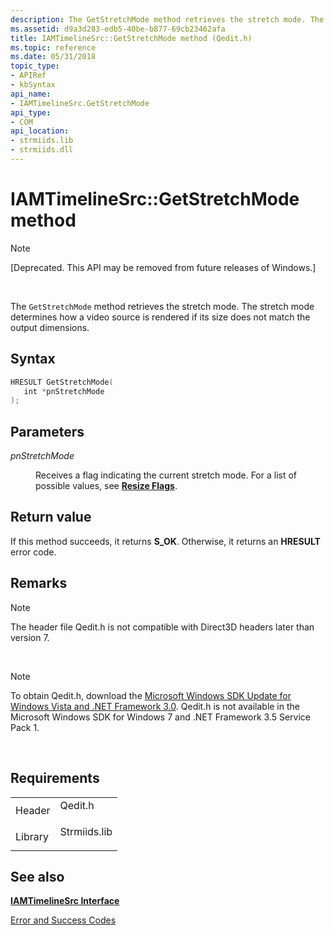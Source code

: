 ```yaml
---
description: The GetStretchMode method retrieves the stretch mode. The stretch mode determines how a video source is rendered if its size does not match the output dimensions.
ms.assetid: d9a3d283-edb5-40be-b877-69cb23462afa
title: IAMTimelineSrc::GetStretchMode method (Qedit.h)
ms.topic: reference
ms.date: 05/31/2018
topic_type: 
- APIRef
- kbSyntax
api_name: 
- IAMTimelineSrc.GetStretchMode
api_type: 
- COM
api_location: 
- strmiids.lib
- strmiids.dll
---
```


# IAMTimelineSrc::GetStretchMode method

> [!Note]  
> \[Deprecated. This API may be removed from future releases of Windows.\]

 

The `GetStretchMode` method retrieves the stretch mode. The stretch mode determines how a video source is rendered if its size does not match the output dimensions.

## Syntax


```C++
HRESULT GetStretchMode(
   int *pnStretchMode
);
```



## Parameters

<dl> <dt>

*pnStretchMode* 
</dt> <dd>

Receives a flag indicating the current stretch mode. For a list of possible values, see [**Resize Flags**](resize-flags.md).

</dd> </dl>

## Return value

If this method succeeds, it returns **S\_OK**. Otherwise, it returns an **HRESULT** error code.

## Remarks

> [!Note]  
> The header file Qedit.h is not compatible with Direct3D headers later than version 7.

 

> [!Note]  
> To obtain Qedit.h, download the [Microsoft Windows SDK Update for Windows Vista and .NET Framework 3.0](https://msdn.microsoft.com/windowsvista/bb980924.aspx). Qedit.h is not available in the Microsoft Windows SDK for Windows 7 and .NET Framework 3.5 Service Pack 1.

 

## Requirements



|                    |                                                                                         |
|--------------------|-----------------------------------------------------------------------------------------|
| Header<br/>  | <dl> <dt>Qedit.h</dt> </dl>      |
| Library<br/> | <dl> <dt>Strmiids.lib</dt> </dl> |



## See also

<dl> <dt>

[**IAMTimelineSrc Interface**](iamtimelinesrc.md)
</dt> <dt>

[Error and Success Codes](error-and-success-codes.md)
</dt> </dl>

 

 




